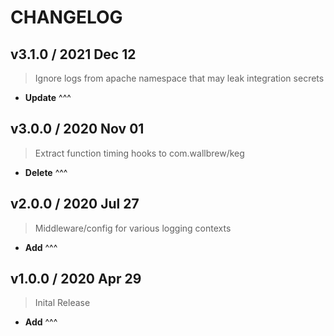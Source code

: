 # CHANGELOG

## v3.1.0 / 2021 Dec 12

> Ignore logs from apache namespace that may leak integration secrets

* **Update** ^^^

## v3.0.0 / 2020 Nov 01

> Extract function timing hooks to com.wallbrew/keg

* **Delete** ^^^

## v2.0.0 / 2020 Jul 27

> Middleware/config for various logging contexts

* **Add** ^^^

## v1.0.0 / 2020 Apr 29

> Inital Release

* **Add** ^^^
